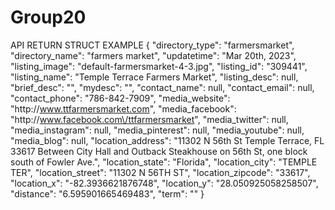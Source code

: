 # Group20

API RETURN STRUCT EXAMPLE
{
            "directory_type": "farmersmarket",
            "directory_name": "farmers market",
            "updatetime": "Mar 20th, 2023",
            "listing_image": "default-farmersmarket-4-3.jpg",
            "listing_id": "309441",
            "listing_name": "Temple Terrace Farmers Market",
            "listing_desc": null,
            "brief_desc": "",
            "mydesc": "",
            "contact_name": null,
            "contact_email": null,
            "contact_phone": "786-842-7909",
            "media_website": "http:\/\/www.ttfarmersmarket.com",
            "media_facebook": "http:\/\/www.facebook.com\/ttfarmersmarket",
            "media_twitter": null,
            "media_instagram": null,
            "media_pinterest": null,
            "media_youtube": null,
            "media_blog": null,
            "location_address": "11302 N 56th St Temple Terrace, FL 33617 Between City Hall and Outback Steakhouse on 56th St, one block south of Fowler Ave.",
            "location_state": "Florida",
            "location_city": "TEMPLE TER",
            "location_street": "11302 N 56TH ST",
            "location_zipcode": "33617",
            "location_x": "-82.3936621876748",
            "location_y": "28.050925058258507",
            "distance": "6.595901665469483",
            "term": ""
        }
